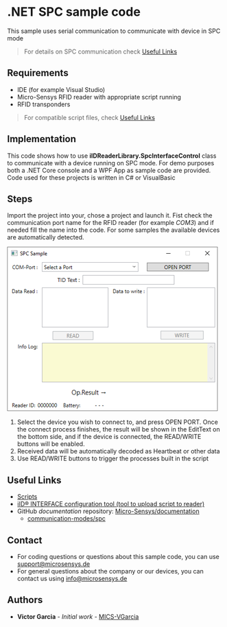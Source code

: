 # .NET SPC sample code
This sample uses serial communication to communicate with device in SPC mode
> For details on SPC communication check [Useful Links](#Useful-Links)

## Requirements
* IDE (for example Visual Studio)
* Micro-Sensys RFID reader with appropriate script running
* RFID transponders

> For compatible script files, check [Useful Links](#Useful-Links)

## Implementation
This code shows how to use **iIDReaderLibrary.SpcInterfaceControl** class to communicate with a device running on SPC mode. 
For demo purposes both a .NET Core console and a WPF App as sample code are provided.
Code used for these projects is written in C# or VisualBasic

## Steps
Import the project into your, chose a project and launch it. Fist check the communication port name for the RFID reader (for example *COM3*) and if needed fill the name into the code.
For some samples the available devices are automatically detected. 

![Screenshot](screenshot/SpcSample_NetFramework.png)

 1. Select the device you wish to connect to, and press OPEN PORT. Once the connect process finishes, the result will be shown in the EditText on the bottom side, and if the device is connected, the READ/WRITE buttons will be enabled.
 2. Received data will be automatically decoded as Heartbeat or other data
 3. Use READ/WRITE buttons to trigger the processes built in the script

## Useful Links

* [Scripts](https://www.microsensys.de/downloads/DevSamples/Sample%20Codes/SPC/Additionals/Sample%20scripts/)
* [iID® INTERFACE configuration tool (tool to upload script to reader)](https://www.microsensys.de/downloads/CDContent/Install/iID%c2%ae%20interface%20config%20tool.zip)
* GitHub *documentation* repository: [Micro-Sensys/documentation](https://github.com/Micro-Sensys/documentation)
	* [communication-modes/spc](https://github.com/Micro-Sensys/documentation/tree/master/communication-modes/spc)

## Contact

* For coding questions or questions about this sample code, you can use [support@microsensys.de](mailto:support@microsensys.de)
* For general questions about the company or our devices, you can contact us using [info@microsensys.de](mailto:info@microsensys.de)

## Authors

* **Victor Garcia** - *Initial work* - [MICS-VGarcia](https://github.com/MICS-VGarcia/)
